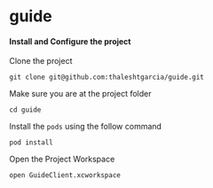 # guide
#### Install and Configure the project
Clone the project
```
git clone git@github.com:thaleshtgarcia/guide.git
```

Make sure you are at the project folder

```
cd guide
```

Install the `pods` using the follow command
```
pod install
```

Open the Project Workspace
```
open GuideClient.xcworkspace
```
